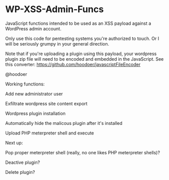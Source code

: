 # WP-XSS-Admin-Funcs
JavaScript functions intended to be used as an XSS payload against a WordPress admin account. 


Only use this code for pentesting systems you're authorized to touch. Or I will be seriously grumpy in your general direction. 

Note that if you're uploading a plugin using this payload, your wordpress plugin zip file will need to be encoded and embedded in the JavaScript. See this converter:
https://github.com/hoodoer/javascriptFileEncoder


@hoodoer

Working functions:

Add new administrator user

Exfiltrate wordpress site content export

Wordpress plugin installation

Automatically hide the malicous plugin after it's installed

Upload PHP meterpreter shell and execute


Next up: 

Pop proper meterpreter shell (really, no one likes PHP meterpreter shells)?

Deactive plugin?

Delete plugin?
